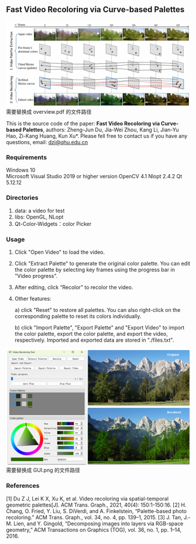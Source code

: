 ## Fast Video Recoloring via Curve-based Palettes

![](https://github.com/Zhengjun-Du/Fast_Video_Recoloring_via_Curve-based_Palettes/blob/main/teaser.png) 需要替换成 overview.pdf 的文件路径

This is the source code of the paper: **Fast Video Recoloring via Curve-based Palettes**, authors: Zheng-Jun Du, Jia-Wei Zhou, Kang Li, Jian-Yu Hao, Zi-Kang Huang, Kun Xu*. Please fell free to contact us if you have any questions, email: dzj@qhu.edu.cn

### Requirements

Windows 10  
Microsoft Visual Studio 2019 or higher version
OpenCV 4.1
Nlopt 2.4.2
Qt 5.12.12

### Directories

1. data: a video for test
2. libs: OpenGL, NLopt
3. Qt-Color-Widgets：color Picker

### Usage

1. Click "Open Video" to load the video.

2. Click "Extract Palette" to generate the original color palette. You can edit the color palette by selecting key frames using the progress bar in "Video progress".

3. After editing, click “Recolor” to recolor the video.

4. Other features:

   a) click "Reset" to restore all palettes. You can also right-click on the corresponding palette to reset its colors individually.

   b) click "Import Palette", "Export Palette" and "Export Video" to import the color palette, export the color palette, and export the video, respectively. Imported and exported data are stored in "./files.txt".

![](https://github.com/Zhengjun-Du/Fast_Video_Recoloring_via_Curve-based_Palettes/blob/main/GUI.png) 需要替换成 GUI.png 的文件路径

### References
[1] Du Z J, Lei K X, Xu K, et al. Video recoloring via spatial-temporal geometric palettes[J]. ACM Trans. Graph., 2021, 40(4): 150:1-150:16.
[2] H. Chang, O. Fried, Y. Liu, S. DiVerdi, and A. Finkelstein, “Palette-based photo recoloring.” ACM Trans. Graph., vol. 34, no. 4, pp. 139–1, 2015.
[3] J. Tan, J.-M. Lien, and Y. Gingold, “Decomposing images into layers via RGB-space geometry,” ACM Transactions on Graphics (TOG), vol. 36, no. 1, pp. 1–14, 2016.
